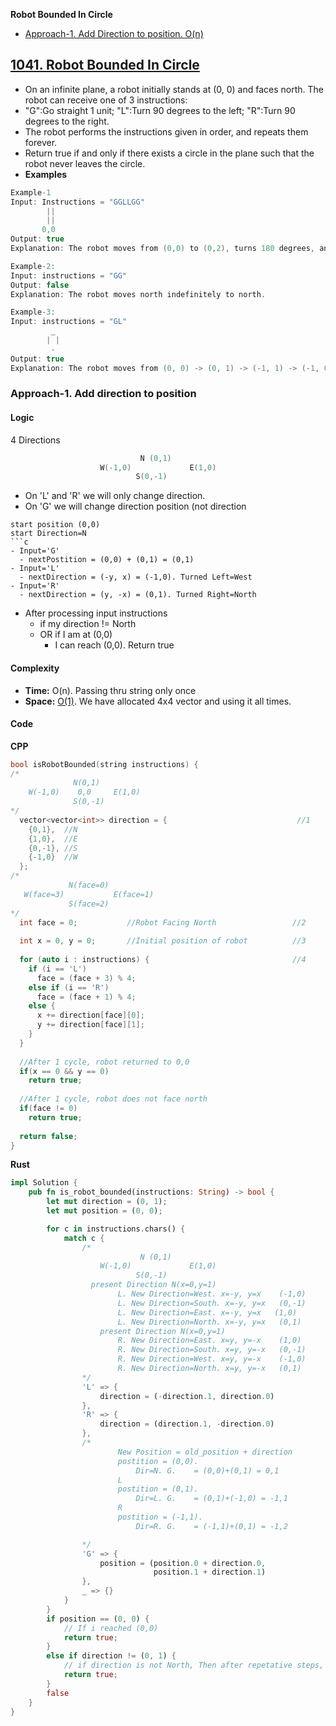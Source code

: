 **Robot Bounded In Circle**
- [Approach-1. Add Direction to position. O(n)](#a1)

## [1041. Robot Bounded In Circle](https://leetcode.com/problems/robot-bounded-in-circle/)
- On an infinite plane, a robot initially stands at (0, 0) and faces north. The robot can receive one of 3 instructions:
- "G":Go straight 1 unit; "L":Turn 90 degrees to the left; "R":Turn 90 degrees to the right.
- The robot performs the instructions given in order, and repeats them forever.
- Return true if and only if there exists a circle in the plane such that the robot never leaves the circle.
- **Examples**
```c
Example-1
Input: Instructions = "GGLLGG"
        ||
        ||
       0,0
Output: true
Explanation: The robot moves from (0,0) to (0,2), turns 180 degrees, and then returns to (0,0).

Example-2:
Input: instructions = "GG"
Output: false
Explanation: The robot moves north indefinitely to north.

Example-3:
Input: instructions = "GL"
         _
        | |
         - 
Output: true
Explanation: The robot moves from (0, 0) -> (0, 1) -> (-1, 1) -> (-1, 0) -> (0, 0) -> ...
```

<a name=a1></a>
### Approach-1. Add direction to position
#### Logic
4 Directions
```c
                             N (0,1)
                    W(-1,0)             E(1,0)
                            S(0,-1)
```
- On 'L' and 'R' we will only change direction.
- On 'G' we will change direction position (not direction
```
start position (0,0)
start Direction=N
```c
- Input='G'
  - nextPostition = (0,0) + (0,1) = (0,1)
- Input='L'
  - nextDirection = (-y, x) = (-1,0). Turned Left=West
- Input='R'
  - nextDirection = (y, -x) = (0,1). Turned Right=North
```
- After processing input instructions
  - if my direction != North
  - OR if I am at (0,0)
    - I can reach (0,0). Return true

#### Complexity
- **Time:** O(n). Passing thru string only once
- **Space:** [O(1)](/DS_Questions). We have allocated 4x4 vector and using it all times.

#### Code
**CPP**
```cpp
bool isRobotBounded(string instructions) {
/*
              N(0,1)
    W(-1,0)    0,0     E(1,0)
              S(0,-1)
*/
  vector<vector<int>> direction = {                             //1
    {0,1},  //N
    {1,0},  //E
    {0,-1}, //S
    {-1,0}  //W
  };
/*
             N(face=0)
   W(face=3)           E(face=1)
             S(face=2)
*/
  int face = 0;           //Robot Facing North                 //2
  
  int x = 0, y = 0;       //Initial position of robot          //3
        
  for (auto i : instructions) {                                //4
    if (i == 'L')
      face = (face + 3) % 4;
    else if (i == 'R')
      face = (face + 1) % 4;
    else {
      x += direction[face][0];
      y += direction[face][1];   
    }    
  }
        
  //After 1 cycle, robot returned to 0,0
  if(x == 0 && y == 0)
    return true;
        
  //After 1 cycle, robot does not face north
  if(face != 0)
    return true;
        
  return false;
}
```
**Rust**
```rs
impl Solution {
    pub fn is_robot_bounded(instructions: String) -> bool {
        let mut direction = (0, 1);
        let mut position = (0, 0);

        for c in instructions.chars() {
            match c {
                /*
                             N (0,1)
                    W(-1,0)             E(1,0)
                            S(0,-1)
                  present Direction N(x=0,y=1)
                        L. New Direction=West. x=-y, y=x    (-1,0)
                        L. New Direction=South. x=-y, y=x   (0,-1)
                        L. New Direction=East. x=-y, y=x   (1,0)
                        L. New Direction=North. x=-y, y=x   (0,1)
                    present Direction N(x=0,y=1)
                        R. New Direction=East. x=y, y=-x    (1,0)
                        R. New Direction=South. x=y, y=-x   (0,-1)
                        R. New Direction=West. x=y, y=-x    (-1,0)
                        R. New Direction=North. x=y, y=-x   (0,1)
                */
                'L' => {
                    direction = (-direction.1, direction.0)
                },
                'R' => {
                    direction = (direction.1, -direction.0)
                },
                /*
                        New Position = old_position + direction
                        postition = (0,0).
                            Dir=N. G.    = (0,0)+(0,1) = 0,1
                        L
                        postition = (0,1).
                            Dir=L. G.    = (0,1)+(-1,0) = -1,1
                        R
                        postition = (-1,1).
                            Dir=R. G.    = (-1,1)+(0,1) = -1,2

                */
                'G' => {
                    position = (position.0 + direction.0,
                                position.1 + direction.1)
                },
                _ => {}
            }
        }
        if position == (0, 0) {
            // If i reached (0,0)
            return true;
        }
        else if direction != (0, 1) {
            // if direction is not North, Then after repetative steps, I can reach 0,0
            return true;
        }
        false        
    }
}
```
